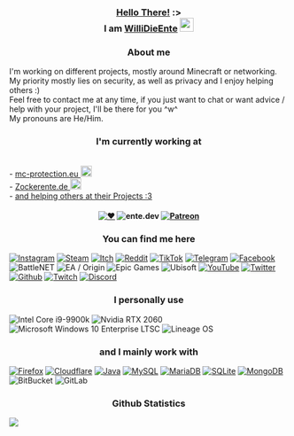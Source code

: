 <h3 align="center"><a href="https://www.youtube.com/watch?v=rEq1Z0bjdwc">Hello There!</a> :>
<br>I am <a href="https://ente.dev">WilliDieEnte</a> <img src="https://ente.dev/api/images/hi.gif" width="25px"></h3>

<h3 align="center">About me</h3>
<p align=”center”>
I'm working on different projects, mostly around Minecraft or networking.
<br>My priority mostly lies on security, as well as privacy and I enjoy helping others :)
<br>Feel free to contact me at any time, if you just want to chat or want advice / help with your project, I'll be there for you ^w^
<br>My pronouns are He/Him.</p>

<h3 align="center">I'm currently working at</h3>
<br>- <a href="https://mc-protection.eu">mc-protection.eu <img src="https://ente.dev/api/images/mc-protection96.png" width="20px"></a>
<br>- <a href="https://www.zockerente.de/">Zockerente.de <img src="https://ente.dev/api/images/zockerente96.png" width="20px"></a>
<br>- <a href="https://ente.dev/contact">and helping others at their Projects :3</a>

<br>
<h4 align="center">
<a href="https://ente.dev/"><img alt="♥" src="https://img.shields.io/badge/Made%20with%20%E2%99%A5%20in-Germany-success?style=for-the-badge"></a>
<img alt="ente.dev" src="https://img.shields.io/uptimerobot/ratio/m787547520-8b1348a54a8510fe5c6b44ec?style=for-the-badge">
<a href="https://www.patreon.com/WilliDieEnte/"><img alt="Patreon" src="https://img.shields.io/badge/Patreon-F96854?style=for-the-badge&logo=patreon&logoColor=white"></a>
</h4>


<!--<h3 align="center">Website Status</h3>
<p align=”center”>
<a href="https://ente.dev/"><img alt="ente.dev" src="https://img.shields.io/uptimerobot/status/m787547520-8b1348a54a8510fe5c6b44ec?style=for-the-badge"></a>
<a href="https://ente.dev/"><img alt="ente.dev" src="https://img.shields.io/hsts/preload/ente.dev?style=for-the-badge"></a>
<a href="https://ente.dev/"><img src="https://img.shields.io/security-headers?url=https%3A%2F%2Fente.dev?style=for-the-badge"></p></a>-->

<h3 align="center">You can find me here</h3>
<p align=”center”>
<a href="https://www.instagram.com/WilliDieEnte/"><img alt="Instagram" src="https://img.shields.io/badge/WilliDieEnte-E4405F?style=for-the-badge&logo=instagram&logoColor=white"></a>
<a href="https://steamcommunity.com/id/WilliDieEnte"><img alt="Steam" src="https://img.shields.io/badge/WilliDieEnte-000000?style=for-the-badge&logo=steam&logoColor=white"></a>
<a href="https://willidieente.itch.io/"><img alt="Itch" src="https://img.shields.io/badge/WilliDieEnte-FA5C5C?style=for-the-badge&logo=itch.io&logoColor=white"></a>
<a href="https://www.reddit.com/user/WilliDieEnte/"><img alt="Reddit" src="https://img.shields.io/badge/WilliDieEnte-FF4500?style=for-the-badge&logo=reddit&logoColor=white"></a>
<a href="https://www.tiktok.com/@willidieente"><img alt="TikTok" src="https://img.shields.io/badge/WilliDieEnte-%23000000.svg?style=for-the-badge&logo=TikTok&logoColor=white"></a>
<a href="https://t.me/WilliDieEnte"><img alt="Telegram" src="https://img.shields.io/badge/WilliDieEnte-2CA5E0?style=for-the-badge&logo=telegram&logoColor=white"></a>
<a href="https://www.facebook.com/WilliDieEnte"><img alt="Facebook" src="https://img.shields.io/badge/WilliDieEnte-%231877F2.svg?style=for-the-badge&logo=Facebook&logoColor=white"></a>
<img alt="BattleNET" src="https://img.shields.io/badge/WilliDieEnte_2245-%2300AEFF.svg?style=for-the-badge&logo=battle.net&logoColor=white">
<img alt="EA / Origin" src="https://img.shields.io/badge/WilliDieEnte-%23000000.svg?style=for-the-badge&logo=ea&logoColor=white">
<img alt="Epic Games" src="https://img.shields.io/badge/WilliDieEnte-%23313131.svg?style=for-the-badge&logo=epicgames&logoColor=white">
<img alt="Ubisoft" src="https://img.shields.io/badge/WilliDieEnte-%23F5F5F5.svg?style=for-the-badge&logo=Ubisoft&logoColor=black">
<a href="https://www.youtube.com/channel/UC46NKNRNAS6rJf1PK9YyDLw"><img alt="YouTube" src="https://img.shields.io/youtube/channel/subscribers/UC46NKNRNAS6rJf1PK9YyDLw?style=for-the-badge&logo=youtube"></a>
<a href="https://twitter.com/WilliDieEnte"><img alt="Twitter" src="https://img.shields.io/twitter/follow/WilliDieEnte?style=for-the-badge&logo=twitter"></a>
<a href="https://github.com/WilliDieEnte"><img alt="Github" src="https://img.shields.io/github/followers/WilliDieEnte?style=for-the-badge&logo=github"></a>
<a href="https://twitch.tv/WilliDieEnte"><img alt="Twitch" src="https://img.shields.io/twitch/status/WilliDieEnte?style=for-the-badge&logo=twitch"></a>
<a href="https://discord.gg/Fak49G9"><img alt="Discord" src="https://img.shields.io/discord/602196870864830465?style=for-the-badge"></a></p>

<!--<h3 align="center">If you can, Donations are appreciated 💖</h3>
<p align=”center”>
<a href="https://www.patreon.com/WilliDieEnte/"><img alt="Patreon" src="https://img.shields.io/badge/Patreon-F96854?style=for-the-badge&logo=patreon&logoColor=white"></a>
<a href="https://liberapay.com/WilliDieEnte/"><img alt="Libreapay" src="https://img.shields.io/badge/Liberapay-F6C915?style=for-the-badge&logo=liberapay&logoColor=black"></a>
<a href="https://ko-fi.com/WilliDieEnte"><img alt="Ko-Fi" src="https://img.shields.io/badge/Ko--fi-F16061?style=for-the-badge&logo=ko-fi&logoColor=white"></a>
<img alt="PayPal" src="https://img.shields.io/badge/PayPal-00457C?style=for-the-badge&logo=paypal&logoColor=white">
<a href="https://"><img alt="GitHub Sponsors" src="https://img.shields.io/github/sponsors/WilliDieEnte"></a></p>-->

<h3 align="center">I personally use</h3>
<p align=”center”>
<img alt="Intel Core i9-9900k" src="https://img.shields.io/badge/Intel-Core_i9_9900k-0071C5?style=for-the-badge&logo=intel&logoColor=white">
<img alt="Nvidia RTX 2060" src="https://img.shields.io/badge/NVIDIA-RTX_2060-76B900?style=for-the-badge&logo=nvidia&logoColor=white">
<img alt="Microsoft Windows 10 Enterprise LTSC" src="https://img.shields.io/badge/Windows_10_Enterprise_N_LTSC-0078D6?style=for-the-badge&logo=windows&logoColor=white%22">
<img alt="Lineage OS" src="https://img.shields.io/badge/lineageos-167C80?style=for-the-badge&logo=lineageos&logoColor=white"></p>

<h3 align="center">and I mainly work with</h3>
<p align=”center”>
<a href="https://www.mozilla.org/en-US/firefox/new/"><img alt="Firefox" src="https://img.shields.io/badge/Firefox-FF7139?style=for-the-badge&logo=Firefox-Browser&logoColor=white"></a>
<a href="https://www.cloudflare.com"><img alt="Cloudflare" src="https://img.shields.io/badge/Cloudflare-F38020?style=for-the-badge&logo=Cloudflare&logoColor=white"></a>
<a href="https://www.java.com/"><img alt="Java" src="https://img.shields.io/badge/Java-ED8B00?style=for-the-badge&logo=java&logoColor=white"></a>
<a href="https://www.mysql.com/"><img alt="MySQL" src="https://img.shields.io/badge/MySQL-00000F?style=for-the-badge&logo=mysql&logoColor=white"></a>
<a href="https://mariadb.org/"><img alt="MariaDB" src="https://img.shields.io/badge/MariaDB-003545?style=for-the-badge&logo=mariadb&logoColor=white"></a>
<a href="https://sqlite.org/index.html"><img alt="SQLite" src="https://img.shields.io/badge/SQLite-07405E?style=for-the-badge&logo=sqlite&logoColor=white"></a>
<a href="https://h2database.com/html/main.html"></a>
<a href="https://www.mongodb.com/"><img alt="MongoDB" src="https://img.shields.io/badge/MongoDB-4EA94B?style=for-the-badge&logo=mongodb&logoColor=white"></a>
<img alt="BitBucket" src="https://img.shields.io/badge/Bitbucket-330F63?style=for-the-badge&logo=bitbucket&logoColor=white">
<img alt="GitLab" src="https://img.shields.io/badge/GitLab-330F63?style=for-the-badge&logo=gitlab&logoColor=white"></p>

<h3 align="center">Github Statistics</h3>
<p align=”center”>
<img src="https://github-readme-stats.vercel.app/api?username=WilliDieEnte&count_private=true&theme=dark&show_icons=true"></p>
